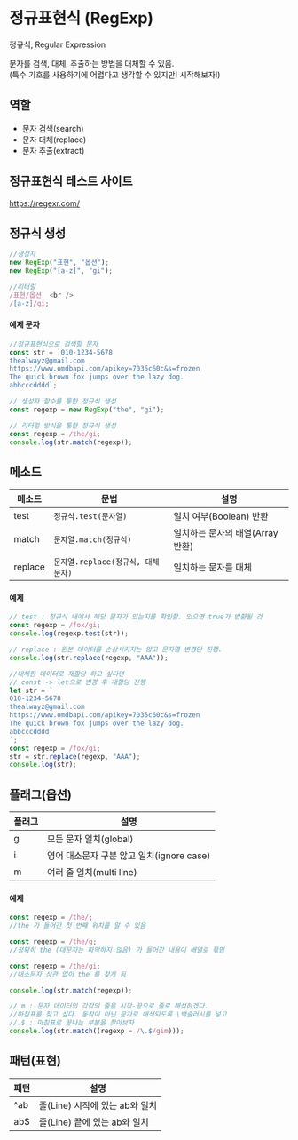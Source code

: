 # 정규표현식 (RegExp)

정규식, Regular Expression

문자를 검색, 대체, 추출하는 방법을 대체할 수 있음. <br/>
(특수 기호를 사용하기에 어렵다고 생각할 수 있지만! 시작해보자!)

## 역할

- 문자 검색(search)
- 문자 대체(replace)
- 문자 추출(extract)

## 정규표현식 테스트 사이트

https://regexr.com/

## 정규식 생성

```js
//생성자
new RegExp("표현", "옵션");
new RegExp("[a-z]", "gi");

//리터럴
/표현/옵션  <br />
/[a-z]/gi;
```

#### 예제 문자

```js
//정규표현식으로 검색할 문자
const str = `010-1234-5678
thealwayz@gmail.com
https://www.omdbapi.com/apikey=7035c60c&s=frozen
The quick brown fox jumps over the lazy dog.
abbcccdddd`;

// 생성자 함수를 통한 정규식 생성
const regexp = new RegExp("the", "gi");

// 리터럴 방식을 통한 정규식 생성
const regexp = /the/gi;
console.log(str.match(regexp));
```

## 메소드

| 메소드  | 문법                               | 설명                             |
| ------- | ---------------------------------- | -------------------------------- |
| test    | `정규식.test(문자열)`              | 일치 여부(Boolean) 반환          |
| match   | `문자열.match(정규식)`             | 일치하는 문자의 배열(Array 반환) |
| replace | `문자열.replace(정규식, 대체문자)` | 일치하는 문자를 대체             |

#### 예제

```js
// test : 정규식 내에서 해당 문자가 있는지를 확인함. 있으면 true가 반환될 것
const regexp = /fox/gi;
console.log(regexp.test(str));

// replace : 원본 데이터를 손상시키지는 않고 문자열 변경만 진행.
console.log(str.replace(regexp, "AAA"));

//대체한 데이터로 재할당 하고 싶다면
// const -> let으로 변경 후 재할당 진행
let str = `
010-1234-5678
thealwayz@gmail.com
https://www.omdbapi.com/apikey=7035c60c&s=frozen
The quick brown fox jumps over the lazy dog.
abbcccdddd
`;
const regexp = /fox/gi;
str = str.replace(regexp, "AAA");
console.log(str);
```

## 플래그(옵션)

| 플래그 | 설명                                      |
| ------ | ----------------------------------------- |
| g      | 모든 문자 일치(global)                    |
| i      | 영어 대소문자 구분 않고 일치(ignore case) |
| m      | 여러 줄 일치(multi line)                  |

#### 예제

```js
const regexp = /the/;
//the 가 들어간 첫 번째 위치를 알 수 있음

const regexp = /the/g;
//정확히 the (대문자는 파악하지 않음) 가 들어간 내용이 배열로 묶임

const regexp = /the/gi;
//대소문자 상관 없이 the 를 찾게 됨

console.log(str.match(regexp));

// m : 문자 데이터의 각각의 줄을 시작-끝으로 줄로 해석하겠다.
//마침표를 찾고 싶다. 동작이 아닌 문자로 해석되도록 \백슬러시를 넣고
//.$ : 마침표로 끝나는 부분을 찾아보자
console.log(str.match((regexp = /\.$/gim)));
```

## 패턴(표현)

| 패턴 | 설명                           |
| ---- | ------------------------------ |
| ^ab  | 줄(Line) 시작에 있는 ab와 일치 |
| ab$  | 줄(Line) 끝에 있는 ab와 일치   |
